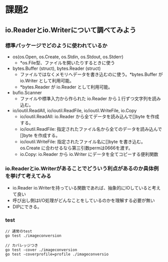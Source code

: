 # 課題2
## io.Readerとio.Writerについて調べてみよう
### 標準パッケージでどのように使われているか
- os(os.Open, os.Create, os.Stdin, os.Stdout, os.Stderr)
  - *os.File型、ファイルを開いたりするときに使う
- bytes.Buffer (struct), bytes.Reader (struct)
  - ファイルではなくメモリへデータを書き込むのに使う。*bytes.Buffer が io.Writer として利用可能。
  - *bytes.Reader が io.Reader として利用可能。
- bufio.Scanner
  - ファイルや標準入力から作られた io.Reader から１行ずつ文字列を読み込む。
- io/ioutil.ReadAll, io/ioutil.ReadFile, io/ioutil.WriteFile, io.Copy
  - io/ioutil.ReadAll: io.Reader から全てデータを読み込んで[]byte を作成する。
  - io/ioutil.ReadFile: 指定されたファイル名から全てのデータを読み込んで[]byte を作成する。
  - io/ioutil.WriteFile: 指定されたファイル名に[]byte を書き込む。os.Create に合わせるなら第三引数permは0666を渡す。
  - io.Copy: io.Reader から io.Writer にデータを全てコピーする便利関数  

### io.Readerとio.Writerがあることでどういう利点があるのか具体例を挙げて考えてみる
- io.Reader io.Writerを持っている関数であれば、抽象的にIOしていると考えて良い
- 呼び出し側はI/O処理がどんなことをしているのかを理解する必要が無い
- DIPにできる。

### test
```
// 通常のtest
go test ./imageconversion
```

```
// カバレッジつき
go test -cover ./imageconversion
go test -coverprofile=profile ./imageconversio
```
